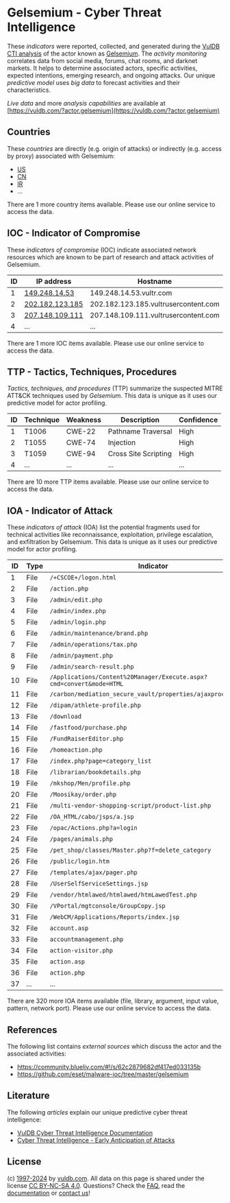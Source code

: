 # Gelsemium - Cyber Threat Intelligence

These _indicators_ were reported, collected, and generated during the [VulDB CTI analysis](https://vuldb.com/?kb.cti) of the actor known as [Gelsemium](https://vuldb.com/?actor.gelsemium). The _activity monitoring_ correlates data from social media, forums, chat rooms, and darknet markets. It helps to determine associated actors, specific activities, expected intentions, emerging research, and ongoing attacks. Our unique _predictive model_ uses _big data_ to forecast activities and their characteristics.

_Live data_ and more _analysis capabilities_ are available at [https://vuldb.com/?actor.gelsemium](https://vuldb.com/?actor.gelsemium)

## Countries

These _countries_ are directly (e.g. origin of attacks) or indirectly (e.g. access by proxy) associated with Gelsemium:

* [US](https://vuldb.com/?country.us)
* [CN](https://vuldb.com/?country.cn)
* [IR](https://vuldb.com/?country.ir)
* ...

There are 1 more country items available. Please use our online service to access the data.

## IOC - Indicator of Compromise

These _indicators of compromise_ (IOC) indicate associated network resources which are known to be part of research and attack activities of Gelsemium.

ID | IP address | Hostname | Campaign | Confidence
-- | ---------- | -------- | -------- | ----------
1 | [149.248.14.53](https://vuldb.com/?ip.149.248.14.53) | 149.248.14.53.vultr.com | - | Medium
2 | [202.182.123.185](https://vuldb.com/?ip.202.182.123.185) | 202.182.123.185.vultrusercontent.com | - | High
3 | [207.148.109.111](https://vuldb.com/?ip.207.148.109.111) | 207.148.109.111.vultrusercontent.com | - | High
4 | ... | ... | ... | ...

There are 1 more IOC items available. Please use our online service to access the data.

## TTP - Tactics, Techniques, Procedures

_Tactics, techniques, and procedures_ (TTP) summarize the suspected MITRE ATT&CK techniques used by _Gelsemium_. This data is unique as it uses our predictive model for actor profiling.

ID | Technique | Weakness | Description | Confidence
-- | --------- | -------- | ----------- | ----------
1 | T1006 | CWE-22 | Pathname Traversal | High
2 | T1055 | CWE-74 | Injection | High
3 | T1059 | CWE-94 | Cross Site Scripting | High
4 | ... | ... | ... | ...

There are 10 more TTP items available. Please use our online service to access the data.

## IOA - Indicator of Attack

These _indicators of attack_ (IOA) list the potential fragments used for technical activities like reconnaissance, exploitation, privilege escalation, and exfiltration by Gelsemium. This data is unique as it uses our predictive model for actor profiling.

ID | Type | Indicator | Confidence
-- | ---- | --------- | ----------
1 | File | `/+CSCOE+/logon.html` | High
2 | File | `/action.php` | Medium
3 | File | `/admin/edit.php` | High
4 | File | `/admin/index.php` | High
5 | File | `/admin/login.php` | High
6 | File | `/admin/maintenance/brand.php` | High
7 | File | `/admin/operations/tax.php` | High
8 | File | `/admin/payment.php` | High
9 | File | `/admin/search-result.php` | High
10 | File | `/Applications/Content%20Manager/Execute.aspx?cmd=convert&mode=HTML` | High
11 | File | `/carbon/mediation_secure_vault/properties/ajaxprocessor.jsp` | High
12 | File | `/dipam/athlete-profile.php` | High
13 | File | `/download` | Medium
14 | File | `/fastfood/purchase.php` | High
15 | File | `/FundRaiserEditor.php` | High
16 | File | `/homeaction.php` | High
17 | File | `/index.php?page=category_list` | High
18 | File | `/librarian/bookdetails.php` | High
19 | File | `/mkshop/Men/profile.php` | High
20 | File | `/Moosikay/order.php` | High
21 | File | `/multi-vendor-shopping-script/product-list.php` | High
22 | File | `/OA_HTML/cabo/jsps/a.jsp` | High
23 | File | `/opac/Actions.php?a=login` | High
24 | File | `/pages/animals.php` | High
25 | File | `/pet_shop/classes/Master.php?f=delete_category` | High
26 | File | `/public/login.htm` | High
27 | File | `/templates/ajax/pager.php` | High
28 | File | `/UserSelfServiceSettings.jsp` | High
29 | File | `/vendor/htmlawed/htmlawed/htmLawedTest.php` | High
30 | File | `/VPortal/mgtconsole/GroupCopy.jsp` | High
31 | File | `/WebCM/Applications/Reports/index.jsp` | High
32 | File | `account.asp` | Medium
33 | File | `accountmanagement.php` | High
34 | File | `action-visitor.php` | High
35 | File | `action.asp` | Medium
36 | File | `action.php` | Medium
37 | ... | ... | ...

There are 320 more IOA items available (file, library, argument, input value, pattern, network port). Please use our online service to access the data.

## References

The following list contains _external sources_ which discuss the actor and the associated activities:

* https://community.blueliv.com/#!/s/62c2879682df417ed033135b
* https://github.com/eset/malware-ioc/tree/master/gelsemium

## Literature

The following _articles_ explain our unique predictive cyber threat intelligence:

* [VulDB Cyber Threat Intelligence Documentation](https://vuldb.com/?kb.cti)
* [Cyber Threat Intelligence - Early Anticipation of Attacks](https://www.scip.ch/en/?labs.20201022)

## License

(c) [1997-2024](https://vuldb.com/?kb.changelog) by [vuldb.com](https://vuldb.com/?kb.about). All data on this page is shared under the license [CC BY-NC-SA 4.0](https://creativecommons.org/licenses/by-nc-sa/4.0/). Questions? Check the [FAQ](https://vuldb.com/?kb.faq), read the [documentation](https://vuldb.com/?kb) or [contact us](https://vuldb.com/?contact)!
